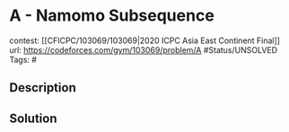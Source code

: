 # A - Namomo Subsequence

contest: [[CFICPC/103069/103069|2020 ICPC Asia East Continent Final]]
url: https://codeforces.com/gym/103069/problem/A
#Status/UNSOLVED
Tags: #

## Description

## Solution

